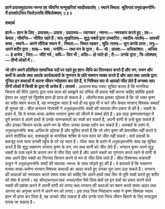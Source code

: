**ज्ञाने प्रयासमुदपास्य नमन्त एव** **जीवन्ति सन्मुखरितां भवदीयवार्ताम् ।** **स्थाने स्थिता: श्रुतिगतां तनुवाङ्मनोभि-** **र्ये प्रायशोऽजित जितोऽप्यसि तैषिलोक्याम् ॥ ३॥** 

**शब्दार्थ** 

**ज्ञाने—** **ज्ञान के लिए** **; प्रयासम्—** **प्रयास** **; उदपास्य—** **त्यागकर** **; नमन्त:—** **नमस्कार करते हुए** **; एव—** **केवल** **; जीवन्ति—** **जीवित** **रहते हैं** **; सत्-मुखरिताम्—** **शुद्ध भक्तों द्वारा उच्चारित** **; भवदीय-वार्ताम्—** **आपकी कथा** **; स्थाने—** **अपने भौतिक स्थान में** **;** **स्थिता:—** **स्थित रहकर** **; श्रुति-गताम्—** **सुन करके प्राप्त** **; तनु—** **अपने शरीर द्वारा** **; वाक्—** **शब्द** **; मनोभि:—** **तथा मन के द्वारा** **;** **ये—** **जो** **; प्रायश:—** **अधिकांशत:** **; अजित—** **हे अजेय** **; जित:—** **जीते गये** **; अपि—** **फिर भी** **; असि—** **हो जाते हो** **; तै:—** **उनके** **द्वारा** **; त्रि-लोक्याम्—** **तीनों लोकों में।** **.** 

**जो लोग अपने प्रतिष्ठित सामाजिक पदों पर रहते हुए ज्ञान-विधि का तिरस्कार करते हैं और** **मन, वचन और कर्मों से आपके तथा आपके कार्यकलापों के गुणगान के प्रति सश्मान व्यक्त** **करते हैं और आप तथा आपके द्वारा गुंजित इन कथाओं में अपना जीवन न्योछावर कर देते हैं, वे** **निश्चित रूप से आपको जीत लेते हैं अन्यथा आप तीनों लोकों में किसी के द्वारा भी अजेय हैं।** **तात्पर्य :** *उदपास्य* शब्द स्पष्ट सूचित करता है कि मानसिक चिन्तन की विधि (ज्ञान) द्वारा परम सत्य को समझने का तनिक भी प्रयास नहीं करना चाहिए क्योंकि इससे ईश्वर का अपूर्ण एवं निॢवशेष ज्ञान ही प्राप्त हो सकता है। *जीवन्ति* शब्द इसका द्योतक है कि जो भक्त कृष्ण का सदैव श्रवण करता है, वह भगवद्धाम जाता है भले ही वह कुछ भी न करे और केवल भगवान् विषयक कथाएँ ही सुनता रहे। श्रील सनातन गोस्वामी ने *तनुवाङ्मनोभि:* शब्दों की व्यालया तीन प्रकार से की है। भक्तों के प्रसंग में, कि वे मनसा-वाचा-कर्मणा भगवान् कृष्ण को जीतने में समर्थ होते हैं। इस तरह कृष्णभावनामृत में पूर्ण बनकर वे अपने हाथों से उनके चरणकमलों का स्पर्श कर सकते हैं, अपनी वाणी से उन्हें बुला सकते हैं और उनका चिन्तन करके अपने मन के भीतर उनका प्रत्यक्ष दर्शन कर सकते हैं। अभक्तों के प्रसंग में, *तनुवाङ्मनोभि:* शब्द *अजित* के द्योतक हैं और सूचित करते हैं कि जो लोग कृष्ण की प्रेमाभक्ति नहीं करते वे अपने शारीरिक बल, वाक्चातुर्य या मानसिक शक्ति से परम सत्य को जीत नहीं सकते। सारे प्रयासों के बावजूद परम सत्य उनकी पहुँच के परे रह जाता है। *जित:* शब्द के प्रसंग में *तनुवाङ्मनोभि:* शब्द यह सूचित करते हैं कि शुद्ध भक्तगण भगवान् कृष्ण के तन, मन तथा वाणी को जीत लेते हैं। भगवान् कृष्ण अपने शुद्ध भक्तों के पास रहने के कारण तन से जीत लिए जाते हैं और अपने भक्तों का गुणगान करते रहने से वाणी से तथा अपने प्रिय भक्तों का निरन्तर चिन्तन करने से मन से जीत लिये जाते हैं। श्रील विश्वनाथ चक्रवर्ती ठाकुर ने *तनुवाङ्मनोभि:* शब्दों की व्यालया *नमन्त:* के साथ जोड़ते हुए की है। वे बतलाते हैं कि भक्तगण मनसा-वाचा-कर्मणा भगवान् विषयक कथाओं का आदर करते हुए उनका पूरा लाभ उठा सकते हैं। भगवान् की कथाओं को नमस्कार करते समय भक्त को चाहिए कि अपने हाथों तथा सिर से भूमि स्पर्श करते हुए शरीर को सेवा में लगाये। वह *श्रीभद्भागवत* तथा *भगवद्गीता* जैसे दिव्य ग्रंथों एवं इन ग्रंथों का प्रचार करने वाले भक्तों की प्रशंसा करने में अपनी वाणी को लगाए तथा भगवान् की कथाओं का श्रवण करते समय आदर तथा आनन्द का अनुभव करने में अपने मन को लगाए। इस तरह जिस निष्ठावान भक्त ने कृष्ण विषयक स्वल्प ज्ञान भी प्राप्त कर लिया है, वह उनको जीत सकता है और उनके पास नित्य जीवन बिताने के लिए भगवद्धाम वापस जा सकता है। 